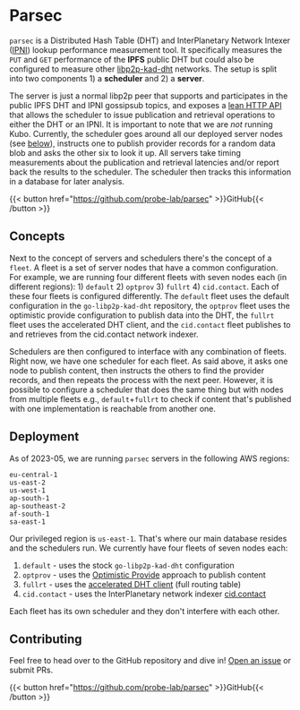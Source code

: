 # Parsec

`parsec` is a Distributed Hash Table (DHT) and InterPlanetary Network Intexer ([IPNI](https://github.com/ipni)) lookup performance measurement tool. It specifically measures the `PUT` and `GET` performance of the **IPFS** public DHT but could also be configured to measure other [libp2p-kad-dht](https://github.com/libp2p/specs/blob/master/kad-dht/README.md) networks. The setup is split into two components 1) a **scheduler** and 2) a **server**.

The server is just a normal libp2p peer that supports and participates in the public IPFS DHT and IPNI gossipsub topics, and exposes a [lean HTTP API](https://github.com/probe-lab/parsec/blob/main/server.yaml) that allows the scheduler to issue publication and retrieval operations to either the DHT or an IPNI. It is important to note that we are _not_ running Kubo. Currently, the scheduler goes around all our deployed server nodes (see [below](#deployment)), instructs one to publish provider records for a random data blob and asks the other six to look it up. All servers take timing measurements about the publication and retrieval latencies and/or report back the results to the scheduler. The scheduler then tracks this information in a database for later analysis.

{{< button href="https://github.com/probe-lab/parsec" >}}GitHub{{< /button >}}

## Concepts

Next to the concept of servers and schedulers there's the concept of a `fleet`. A fleet is a set of server nodes that have a common configuration. For example, we are running four different fleets with seven nodes each (in different regions): 1) `default` 2) `optprov` 3) `fullrt` 4) `cid.contact`. Each of these four fleets is configured differently. The `default` fleet uses the default configuration in the `go-libp2p-kad-dht` repository, the `optprov` fleet uses the optimistic provide configuration to publish data into the DHT, the `fullrt` fleet uses the accelerated DHT client, and the `cid.contact` fleet publishes to and retrieves from the cid.contact network indexer.

Schedulers are then configured to interface with any combination of fleets. Right now, we have one scheduler for each fleet. As said above, it asks one node to publish content, then instructs the others to find the provider records, and then repeats the process with the next peer. However, it is possible to configure a scheduler that does the same thing but with nodes from multiple fleets e.g., `default`+`fullrt` to check if content that's published with one implementation is reachable from another one.

## Deployment

As of 2023-05, we are running `parsec` servers in the following AWS regions:

```
eu-central-1
us-east-2
us-west-1
ap-south-1
ap-southeast-2
af-south-1
sa-east-1
```

Our privileged region is `us-east-1`. That's where our main database resides and
the schedulers run. We currently have four fleets of seven nodes each:

1. `default` - uses the stock `go-libp2p-kad-dht` configuration
2. `optprov` - uses the [Optimistic Provide](https://github.com/ipfs/kubo/blob/master/docs/experimental-features.md#optimistic-provide) approach to publish content
3. `fullrt` - uses the [accelerated DHT client](https://github.com/ipfs/kubo/blob/master/docs/experimental-features.md#accelerated-dht-client) (full routing table)
4. `cid.contact` - uses the InterPlanetary network indexer [cid.contact](https://cid.contact)

Each fleet has its own scheduler and they don't interfere with each other.

## Contributing

Feel free to head over to the GitHub repository and dive in! [Open an issue](https://github.com/probe-lab/parsec/issues/new) or submit PRs.

{{< button href="https://github.com/probe-lab/parsec" >}}GitHub{{< /button >}}
